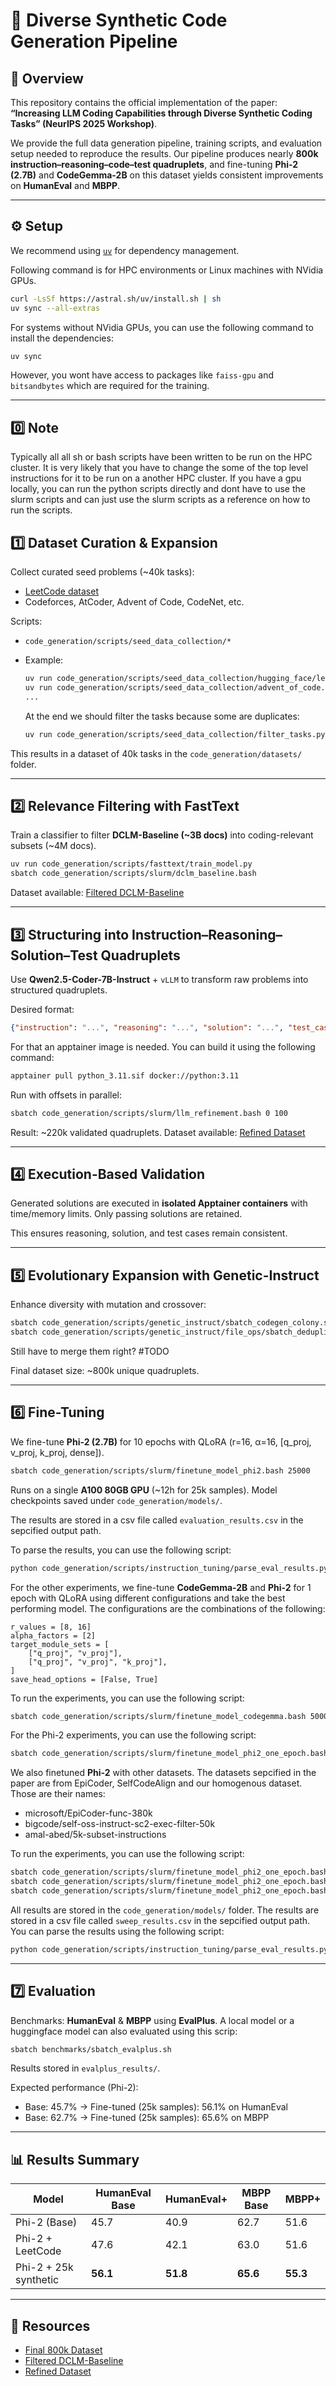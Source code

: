 # 🧠 Diverse Synthetic Code Generation Pipeline

## 📖 Overview

This repository contains the official implementation of the paper:
**“Increasing LLM Coding Capabilities through Diverse Synthetic Coding Tasks” (NeurIPS 2025 Workshop)**.

We provide the full data generation pipeline, training scripts, and evaluation setup needed to reproduce the results.
Our pipeline produces nearly **800k instruction–reasoning–code–test quadruplets**, and fine-tuning **Phi-2 (2.7B)** and **CodeGemma-2B** on this dataset yields consistent improvements on **HumanEval** and **MBPP**.

---

## ⚙️ Setup

We recommend using [`uv`](https://github.com/astral-sh/uv) for dependency management.

Following command is for HPC environments or Linux machines with NVidia GPUs.

```bash
curl -LsSf https://astral.sh/uv/install.sh | sh
uv sync --all-extras
```

For systems without NVidia GPUs, you can use the following command to install the dependencies:

```bash
uv sync
```

However, you wont have access to packages like `faiss-gpu` and `bitsandbytes` which are required for the training.

---

## 0️⃣ Note
Typically all all sh or bash scripts have been written to be run on the HPC cluster. It is very likely that you have to change the some of the top level instructions for it to be run on a another HPC cluster.
If you have a gpu locally, you can run the python scripts directly and dont have to use the slurm scripts and can just use the slurm scripts as a reference on how to run the scripts.

## 1️⃣ Dataset Curation & Expansion

Collect curated seed problems (\~40k tasks):

* [LeetCode dataset](https://huggingface.co/datasets/greengerong/leetcode)
* Codeforces, AtCoder, Advent of Code, CodeNet, etc.

Scripts:

* `code_generation/scripts/seed_data_collection/*`
* Example:

  ```bash
  uv run code_generation/scripts/seed_data_collection/hugging_face/leetcode.py
  uv run code_generation/scripts/seed_data_collection/advent_of_code.py
  ...
  ```

  At the end we should filter the tasks because some are duplicates:

  ```bash
  uv run code_generation/scripts/seed_data_collection/filter_tasks.py
  ```

This results in a dataset of 40k tasks in the `code_generation/datasets/` folder.

---

## 2️⃣ Relevance Filtering with FastText

Train a classifier to filter **DCLM-Baseline (\~3B docs)** into coding-relevant subsets (\~4M docs).

```bash
uv run code_generation/scripts/fasttext/train_model.py
sbatch code_generation/scripts/slurm/dclm_baseline.bash
```

Dataset available: [Filtered DCLM-Baseline](https://huggingface.co/datasets/ivlu2000/dclm-baseline-fasttext)

---

## 3️⃣ Structuring into Instruction–Reasoning–Solution–Test Quadruplets

Use **Qwen2.5-Coder-7B-Instruct** + `vLLM` to transform raw problems into structured quadruplets.

Desired format:

```json
{"instruction": "...", "reasoning": "...", "solution": "...", "test_cases": "..."}
```

For that an apptainer image is needed. You can build it using the following command:

```bash
apptainer pull python_3.11.sif docker://python:3.11
```


Run with offsets in parallel:

```bash
sbatch code_generation/scripts/slurm/llm_refinement.bash 0 100
```

Result: \~220k validated quadruplets.
Dataset available: [Refined Dataset](https://huggingface.co/datasets/ivlu2000/dclm-refined-tested)

---

## 4️⃣ Execution-Based Validation

Generated solutions are executed in **isolated Apptainer containers** with time/memory limits. Only passing solutions are retained.

This ensures reasoning, solution, and test cases remain consistent.

---

## 5️⃣ Evolutionary Expansion with Genetic-Instruct

Enhance diversity with mutation and crossover:

```bash
sbatch code_generation/scripts/genetic_instruct/sbatch_codegen_colony.sh
sbatch code_generation/scripts/genetic_instruct/file_ops/sbatch_deduplication.sh
```

Still have to merge them right? #TODO

Final dataset size: \~800k unique quadruplets.

---

## 6️⃣ Fine-Tuning

We fine-tune **Phi-2 (2.7B)**  for 10 epochs with QLoRA (r=16, α=16, \[q\_proj, v\_proj, k\_proj, dense]).

```bash
sbatch code_generation/scripts/slurm/finetune_model_phi2.bash 25000
```

Runs on a single **A100 80GB GPU** (\~12h for 25k samples).
Model checkpoints saved under `code_generation/models/`.

The results are stored in a csv file called `evaluation_results.csv` in the sepcified output path.

To parse the results, you can use the following script:

```bash
python code_generation/scripts/instruction_tuning/parse_eval_results.py  output_path/evaluation_results.csv
```


For the other experiments, we fine-tune **CodeGemma-2B** and **Phi-2** for 1 epoch with QLoRA using different configurations and take the best performing model.
The configurations are the combinations of the following:

```
r_values = [8, 16]
alpha_factors = [2]
target_module_sets = [
    ["q_proj", "v_proj"],
    ["q_proj", "v_proj", "k_proj"],
]
save_head_options = [False, True]
```

To run the experiments, you can use the following script:

```bash
sbatch code_generation/scripts/slurm/finetune_model_codegemma.bash 5000 amal-abed/combined_dataset
```

For the Phi-2 experiments, you can use the following script:

```bash
sbatch code_generation/scripts/slurm/finetune_model_phi2_one_epoch.bash 5000 amal-abed/combined_dataset
```

We also finetuned **Phi-2** with other datasets. The datasets sepcified in the paper are from EpiCoder, SelfCodeAlign and our homogenous dataset.
Those are their names:
 * microsoft/EpiCoder-func-380k
 * bigcode/self-oss-instruct-sc2-exec-filter-50k
 * amal-abed/5k-subset-instructions

To run the experiments, you can use the following script:

```bash
sbatch code_generation/scripts/slurm/finetune_model_phi2_one_epoch.bash 5000 microsoft/EpiCoder-func-380k
sbatch code_generation/scripts/slurm/finetune_model_phi2_one_epoch.bash 5000 bigcode/self-oss-instruct-sc2-exec-filter-50k
sbatch code_generation/scripts/slurm/finetune_model_phi2_one_epoch.bash 5000 amal-abed/5k-subset-instructions
```

All results are stored in the `code_generation/models/` folder.
The results are stored in a csv file called `sweep_results.csv` in the sepcified output path.
You can parse the results using the following script:
```bash
python code_generation/scripts/instruction_tuning/parse_eval_results.py  output_path/sweep_results.csv
```

---

## 7️⃣ Evaluation
Benchmarks: **HumanEval** & **MBPP** using **EvalPlus**.
A local model or a huggingface model can also evaluated using this scrip:

```bash
sbatch benchmarks/sbatch_evalplus.sh
```

Results stored in `evalplus_results/`.

Expected performance (Phi-2):

* Base: 45.7% → Fine-tuned (25k samples): 56.1% on HumanEval
* Base: 62.7% → Fine-tuned (25k samples): 65.6% on MBPP

---

## 📊 Results Summary

| Model                 | HumanEval Base | HumanEval+ | MBPP Base | MBPP+    |
| --------------------- | -------------- | ---------- | --------- | -------- |
| Phi-2 (Base)          | 45.7           | 40.9       | 62.7      | 51.6     |
| Phi-2 + LeetCode      | 47.6           | 42.1       | 63.0      | 51.6     |
| Phi-2 + 25k synthetic | **56.1**       | **51.8**   | **65.6**  | **55.3** |


---

## 📂 Resources

* [Final 800k Dataset](https://huggingface.co/datasets/amal-abed/combined_dataset)
* [Filtered DCLM-Baseline](https://huggingface.co/datasets/ivlu2000/dclm-baseline-fasttext)
* [Refined Dataset](https://huggingface.co/datasets/ivlu2000/dclm-refined-tested)

